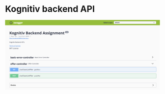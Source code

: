 # Kognitiv backend API


<img align="center" alt="Kognitiv api" width="1026px" src="https://github.com/GouravRusiya30/kognitiv-api/blob/master/src/main/resources/static/swagger-ui.png" />

